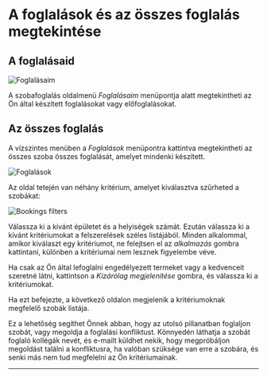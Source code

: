# A foglalások és az összes foglalás megtekintése

## A foglalásaid

![Foglalásaim](../assets/room_booking/my_bookings_3.png)

A szobafoglalás oldalmenü *Foglalásaim* menüpontja alatt megtekintheti az Ön által készített foglalásokat vagy előfoglalásokat.

## Az összes foglalás

A vízszintes menüben a *Foglalások* menüpontra kattintva megtekintheti az összes szoba összes foglalását, amelyet mindenki készített.

![Foglalások](../assets/room_booking/bookings.png)



Az oldal tetején van néhány kritérium, amelyet kiválasztva szűrheted a szobákat:

![Bookings filters](../assets/room_booking/bookings_filters.png)

Válassza ki a kívánt épületet és a helyiségek számát. Ezután válassza ki a kívánt kritériumokat a felszerelések széles listájából. Minden alkalommal, amikor kiválaszt egy kritériumot, ne felejtsen el az *alkalmazás* gombra kattintani, különben a kritériumai nem lesznek figyelembe véve.

Ha csak az Ön által lefoglalni engedélyezett termeket vagy a kedvenceit szeretné látni, kattintson a *Kizárólag megjelenítése* gombra, és válassza ki a kritériumokat.


Ha ezt befejezte, a következő oldalon megjelenik a kritériumoknak megfelelő szobák listája.

Ez a lehetőség segíthet Önnek abban, hogy az utolsó pillanatban foglaljon szobát, vagy megoldja a foglalási konfliktust. Könnyedén láthatja a szobát foglaló kollégák nevét, és e-mailt küldhet nekik, hogy megpróbáljon megoldást találni a konfliktusra, ha valóban szüksége van erre a szobára, és senki más nem tud megfelelni az Ön kritériumainak.

---

